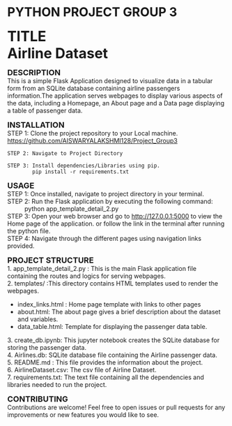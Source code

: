 # PYTHON PROJECT GROUP 3
<b><font size=6>TITLE</font> </b><br>
<b><font size=6>Airline Dataset</font></b>

<b><font size=4>DESCRIPTION</font></b><br>
This is a simple Flask Application designed to visualize data in a tabular form from an SQLite database containing airline passengers information.The application serves webpages to display  various aspects of the data, including a Homepage, an About page and a Data page displaying a table of passenger data.

<b><font size=4>INSTALLATION</font></b><br>
    STEP 1: Clone the project repository to your Local machine.
             https://github.com/AISWARYALAKSHMI128/Project_Group3
    
    STEP 2: Navigate to Project Directory

    STEP 3: Install dependencies/Libraries using pip.
            pip install -r requirements.txt

<b><font size=4>USAGE</font></b><br>
    STEP 1: Once installed, navigate to project directory in your terminal.<br>
    STEP 2: Run the Flask application by executing the following command:<br>
           &nbsp;&nbsp;&nbsp;&nbsp;&nbsp;&nbsp;&nbsp;&nbsp;&nbsp; python app_template_detail_2.py<br>
    STEP 3: Open your web browser and go to 
            http://127.0.0.1:5000  to view the Home page of the application.
            or follow the link in the terminal after running the python file.<br>
    STEP 4: Navigate through the different pages using navigation links provided.<br>

<b><font size=4>PROJECT STRUCTURE</font></b><br>
        1. app_template_detail_2.py : This is the main Flask application file containing the routes and logics for serving webpages.<br>
        2. templates/ :This directory contains HTML templates used to render the webpages.
                    <ul>
                    <li>index_links.html : Home page template with links to other pages</li>
                    <li>about.html: The about page gives a brief description about the dataset and variables.</li>
                    <li>data_table.html: Template for displaying the passenger data table.</li>
                    </ul>
        3. create_db.ipynb: This jupyter notebook creates the SQLite database for storing the passenger data.<br>
        4. Airlines.db: SQLite database file containing the Airline passenger data.<br>
        5. README.md : This file provides the information about the project.<br>
        6. AirlineDataset.csv: The csv file of Airline Dataset.<br>
        7. requirements.txt: The text file containing all the dependencies and libraries needed to run the project.<br>

<b><font size=4>CONTRIBUTING</font></b><br>
Contributions are welcome! Feel free to open issues or pull requests for any improvements or new features you would like to see.
    